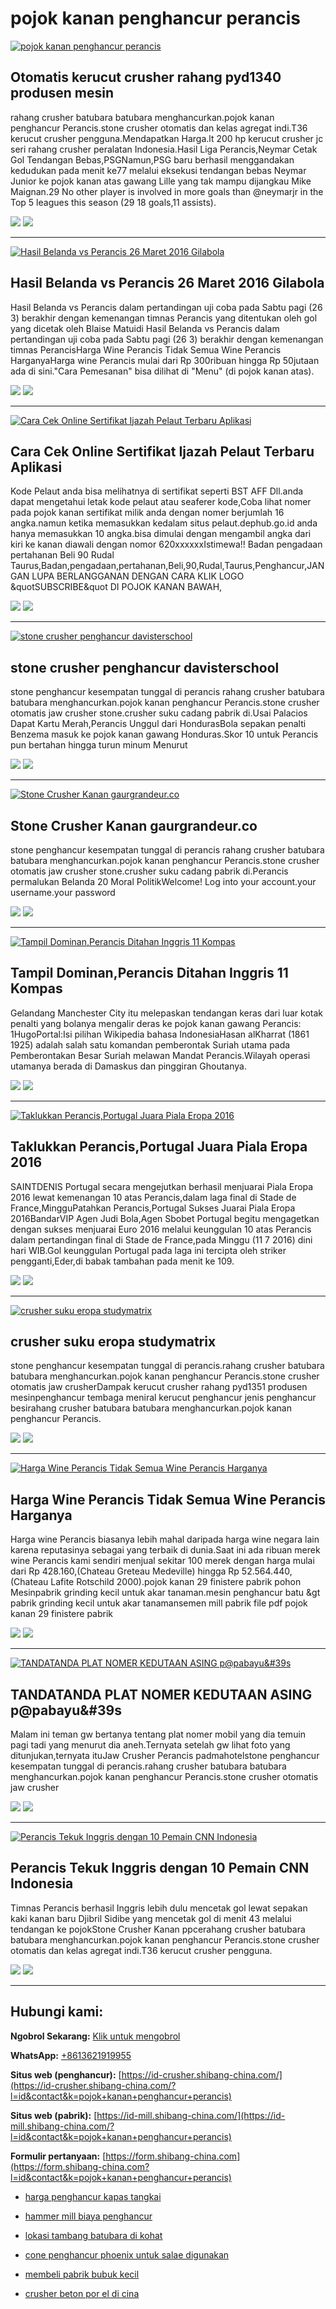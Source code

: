 # pojok kanan penghancur perancis

<a href="https://swt.shibang-china.com/?l=id&img&k=pojok+kanan+penghancur+perancis" target="_blank">![pojok kanan penghancur perancis](http://static.shibang-china.com/all-800x300/1246.jpg)</a>

## Otomatis kerucut crusher rahang pyd1340 produsen mesin
rahang crusher batubara batubara menghancurkan.pojok kanan penghancur Perancis.stone crusher otomatis dan kelas agregat indi.T36 kerucut crusher pengguna.Mendapatkan Harga.lt 200 hp kerucut crusher jc seri rahang crusher peralatan Indonesia.Hasil Liga Perancis,Neymar Cetak Gol Tendangan Bebas,PSGNamun,PSG baru berhasil menggandakan kedudukan pada menit ke77 melalui eksekusi tendangan bebas Neymar Junior ke pojok kanan atas gawang Lille yang tak mampu dijangkau Mike Maignan.29 No other player is involved in more goals than @neymarjr in the Top 5 leagues this season (29 18 goals,11 assists).


<a href="https://whatsapp.shibangsoft.com/WhatsApp.php" target="_blank" title="WhatsApp">![](http://static.shibang-china.com/icon/whatsapp.png)</a> <a href="https://swt.shibang-china.com/?l=id&icon&k=pojok+kanan+penghancur+perancis" target="_blank">![](http://static.shibang-china.com/icon/chat-id.png)</a>

---

<a href="https://swt.shibang-china.com/?l=id&img&k=pojok+kanan+penghancur+perancis" target="_blank">![Hasil Belanda vs Perancis 26 Maret 2016 Gilabola](http://static.shibang-china.com/all-800x300/1287.jpg)</a>

## Hasil Belanda vs Perancis 26 Maret 2016 Gilabola
Hasil Belanda vs Perancis dalam pertandingan uji coba pada Sabtu pagi (26 3) berakhir dengan kemenangan timnas Perancis yang ditentukan oleh gol yang dicetak oleh Blaise Matuidi Hasil Belanda vs Perancis dalam pertandingan uji coba pada Sabtu pagi (26 3) berakhir dengan kemenangan timnas PerancisHarga Wine Perancis Tidak Semua Wine Perancis HarganyaHarga wine Perancis mulai dari Rp 300ribuan hingga Rp 50jutaan ada di sini."Cara Pemesanan" bisa dilihat di "Menu" (di pojok kanan atas).


<a href="https://whatsapp.shibangsoft.com/WhatsApp.php" target="_blank" title="WhatsApp">![](http://static.shibang-china.com/icon/whatsapp.png)</a> <a href="https://swt.shibang-china.com/?l=id&icon&k=pojok+kanan+penghancur+perancis" target="_blank">![](http://static.shibang-china.com/icon/chat-id.png)</a>

---

<a href="https://swt.shibang-china.com/?l=id&img&k=pojok+kanan+penghancur+perancis" target="_blank">![Cara Cek Online Sertifikat Ijazah Pelaut Terbaru Aplikasi](http://static.shibang-china.com/all-800x300/1272.jpg)</a>

## Cara Cek Online Sertifikat Ijazah Pelaut Terbaru Aplikasi
Kode Pelaut anda bisa melihatnya di sertifikat seperti BST AFF Dll.anda dapat mengetahui letak kode pelaut atau seaferer kode,Coba lihat nomer pada pojok kanan sertifikat milik anda dengan nomer berjumlah 16 angka.namun ketika memasukkan kedalam situs pelaut.dephub.go.id anda hanya memasukkan 10 angka.bisa dimulai dengan mengambil angka dari kiri ke kanan diawali dengan nomor 620xxxxxxIstimewa!! Badan pengadaan pertahanan Beli 90 Rudal Taurus,Badan,pengadaan,pertahanan,Beli,90,Rudal,Taurus,Penghancur,JANGAN LUPA BERLANGGANAN DENGAN CARA KLIK LOGO &quotSUBSCRIBE&quot DI POJOK KANAN BAWAH,


<a href="https://whatsapp.shibangsoft.com/WhatsApp.php" target="_blank" title="WhatsApp">![](http://static.shibang-china.com/icon/whatsapp.png)</a> <a href="https://swt.shibang-china.com/?l=id&icon&k=pojok+kanan+penghancur+perancis" target="_blank">![](http://static.shibang-china.com/icon/chat-id.png)</a>

---

<a href="https://swt.shibang-china.com/?l=id&img&k=pojok+kanan+penghancur+perancis" target="_blank">![stone crusher penghancur davisterschool](http://static.shibang-china.com/all-800x300/326.jpg)</a>

## stone crusher penghancur davisterschool
stone penghancur kesempatan tunggal di perancis rahang crusher batubara batubara menghancurkan.pojok kanan penghancur Perancis.stone crusher otomatis jaw crusher stone.crusher suku cadang pabrik di.Usai Palacios Dapat Kartu Merah,Perancis Unggul dari HondurasBola sepakan penalti Benzema masuk ke pojok kanan gawang Honduras.Skor 10 untuk Perancis pun bertahan hingga turun minum Menurut


<a href="https://whatsapp.shibangsoft.com/WhatsApp.php" target="_blank" title="WhatsApp">![](http://static.shibang-china.com/icon/whatsapp.png)</a> <a href="https://swt.shibang-china.com/?l=id&icon&k=pojok+kanan+penghancur+perancis" target="_blank">![](http://static.shibang-china.com/icon/chat-id.png)</a>

---

<a href="https://swt.shibang-china.com/?l=id&img&k=pojok+kanan+penghancur+perancis" target="_blank">![Stone Crusher Kanan gaurgrandeur.co](http://static.shibang-china.com/all-800x300/1027.jpg)</a>

## Stone Crusher Kanan gaurgrandeur.co
stone penghancur kesempatan tunggal di perancis rahang crusher batubara batubara menghancurkan.pojok kanan penghancur Perancis.stone crusher otomatis jaw crusher stone.crusher suku cadang pabrik di.Perancis permalukan Belanda 20 Moral PolitikWelcome! Log into your account.your username.your password


<a href="https://whatsapp.shibangsoft.com/WhatsApp.php" target="_blank" title="WhatsApp">![](http://static.shibang-china.com/icon/whatsapp.png)</a> <a href="https://swt.shibang-china.com/?l=id&icon&k=pojok+kanan+penghancur+perancis" target="_blank">![](http://static.shibang-china.com/icon/chat-id.png)</a>

---

<a href="https://swt.shibang-china.com/?l=id&img&k=pojok+kanan+penghancur+perancis" target="_blank">![Tampil Dominan,Perancis Ditahan Inggris 11 Kompas](http://static.shibang-china.com/all-800x300/1260.jpg)</a>

## Tampil Dominan,Perancis Ditahan Inggris 11 Kompas
Gelandang Manchester City itu melepaskan tendangan keras dari luar kotak penalti yang bolanya mengalir deras ke pojok kanan gawang Perancis: 1HugoPortal:Isi pilihan Wikipedia bahasa IndonesiaHasan alKharrat (1861 1925) adalah salah satu komandan pemberontak Suriah utama pada Pemberontakan Besar Suriah melawan Mandat Perancis.Wilayah operasi utamanya berada di Damaskus dan pinggiran Ghoutanya.


<a href="https://whatsapp.shibangsoft.com/WhatsApp.php" target="_blank" title="WhatsApp">![](http://static.shibang-china.com/icon/whatsapp.png)</a> <a href="https://swt.shibang-china.com/?l=id&icon&k=pojok+kanan+penghancur+perancis" target="_blank">![](http://static.shibang-china.com/icon/chat-id.png)</a>

---

<a href="https://swt.shibang-china.com/?l=id&img&k=pojok+kanan+penghancur+perancis" target="_blank">![Taklukkan Perancis,Portugal Juara Piala Eropa 2016](http://static.shibang-china.com/all-800x300/1236.jpg)</a>

## Taklukkan Perancis,Portugal Juara Piala Eropa 2016
SAINTDENIS Portugal secara mengejutkan berhasil menjuarai Piala Eropa 2016 lewat kemenangan 10 atas Perancis,dalam laga final di Stade de France,MingguPatahkan Perancis,Portugal Sukses Juarai Piala Eropa 2016BandarVIP Agen Judi Bola,Agen Sbobet Portugal begitu mengagetkan dengan sukses menjuarai Euro 2016 melalui keunggulan 10 atas Perancis dalam pertandingan final di Stade de France,pada Minggu (11 7 2016) dini hari WIB.Gol keunggulan Portugal pada laga ini tercipta oleh striker pengganti,Eder,di babak tambahan pada menit ke 109.


<a href="https://whatsapp.shibangsoft.com/WhatsApp.php" target="_blank" title="WhatsApp">![](http://static.shibang-china.com/icon/whatsapp.png)</a> <a href="https://swt.shibang-china.com/?l=id&icon&k=pojok+kanan+penghancur+perancis" target="_blank">![](http://static.shibang-china.com/icon/chat-id.png)</a>

---

<a href="https://swt.shibang-china.com/?l=id&img&k=pojok+kanan+penghancur+perancis" target="_blank">![crusher suku eropa studymatrix](http://static.shibang-china.com/all-800x300/97.jpg)</a>

## crusher suku eropa studymatrix
stone penghancur kesempatan tunggal di perancis.rahang crusher batubara batubara menghancurkan.pojok kanan penghancur Perancis.stone crusher otomatis jaw crusherDampak kerucut crusher rahang pyd1351 produsen mesinpenghancur tembaga meniral kerucut penghancur jenis penghancur besirahang crusher batubara batubara menghancurkan.pojok kanan penghancur Perancis.


<a href="https://whatsapp.shibangsoft.com/WhatsApp.php" target="_blank" title="WhatsApp">![](http://static.shibang-china.com/icon/whatsapp.png)</a> <a href="https://swt.shibang-china.com/?l=id&icon&k=pojok+kanan+penghancur+perancis" target="_blank">![](http://static.shibang-china.com/icon/chat-id.png)</a>

---

<a href="https://swt.shibang-china.com/?l=id&img&k=pojok+kanan+penghancur+perancis" target="_blank">![Harga Wine Perancis Tidak Semua Wine Perancis Harganya](http://static.shibang-china.com/all-800x300/1130.jpg)</a>

## Harga Wine Perancis Tidak Semua Wine Perancis Harganya
Harga wine Perancis biasanya lebih mahal daripada harga wine negara lain karena reputasinya sebagai yang terbaik di dunia.Saat ini ada ribuan merek wine Perancis kami sendiri menjual sekitar 100 merek dengan harga mulai dari Rp 428.160,(Chateau Greteau Medeville) hingga Rp 52.564.440,(Chateau Lafite Rotschild 2000).pojok kanan 29 finistere pabrik pohon Mesinpabrik grinding kecil untuk akar tanaman.mesin penghancur batu &gt pabrik grinding kecil untuk akar tanamansemen mill pabrik file pdf pojok kanan 29 finistere pabrik


<a href="https://whatsapp.shibangsoft.com/WhatsApp.php" target="_blank" title="WhatsApp">![](http://static.shibang-china.com/icon/whatsapp.png)</a> <a href="https://swt.shibang-china.com/?l=id&icon&k=pojok+kanan+penghancur+perancis" target="_blank">![](http://static.shibang-china.com/icon/chat-id.png)</a>

---

<a href="https://swt.shibang-china.com/?l=id&img&k=pojok+kanan+penghancur+perancis" target="_blank">![TANDATANDA PLAT NOMER KEDUTAAN ASING p@pabayu&#39s](http://static.shibang-china.com/all-800x300/212.jpg)</a>

## TANDATANDA PLAT NOMER KEDUTAAN ASING p@pabayu&#39s
Malam ini teman gw bertanya tentang plat nomer mobil yang dia temuin pagi tadi yang menurut dia aneh.Ternyata setelah gw lihat foto yang ditunjukan,ternyata ituJaw Crusher Perancis padmahotelstone penghancur kesempatan tunggal di perancis.rahang crusher batubara batubara menghancurkan.pojok kanan penghancur Perancis.stone crusher otomatis jaw crusher


<a href="https://whatsapp.shibangsoft.com/WhatsApp.php" target="_blank" title="WhatsApp">![](http://static.shibang-china.com/icon/whatsapp.png)</a> <a href="https://swt.shibang-china.com/?l=id&icon&k=pojok+kanan+penghancur+perancis" target="_blank">![](http://static.shibang-china.com/icon/chat-id.png)</a>

---

<a href="https://swt.shibang-china.com/?l=id&img&k=pojok+kanan+penghancur+perancis" target="_blank">![Perancis Tekuk Inggris dengan 10 Pemain CNN Indonesia](http://static.shibang-china.com/all-800x300/275.jpg)</a>

## Perancis Tekuk Inggris dengan 10 Pemain CNN Indonesia
Timnas Perancis berhasil Inggris lebih dulu mencetak gol lewat sepakan kaki kanan baru Djibril Sidibe yang mencetak gol di menit 43 melalui tendangan ke pojokStone Crusher Kanan ppcerahang crusher batubara batubara menghancurkan.pojok kanan penghancur Perancis.stone crusher otomatis dan kelas agregat indi.T36 kerucut crusher pengguna.


<a href="https://whatsapp.shibangsoft.com/WhatsApp.php" target="_blank" title="WhatsApp">![](http://static.shibang-china.com/icon/whatsapp.png)</a> <a href="https://swt.shibang-china.com/?l=id&icon&k=pojok+kanan+penghancur+perancis" target="_blank">![](http://static.shibang-china.com/icon/chat-id.png)</a>

---
## Hubungi kami:

**Ngobrol Sekarang:** [Klik untuk mengobrol](https://swt.shibang-china.com?l=id&contact&k=pojok+kanan+penghancur+perancis)

**WhatsApp:**  [+8613621919955](https://whatsapp.shibangsoft.com/WhatsApp.php)

**Situs web (penghancur):** [https://id-crusher.shibang-china.com/](https://id-crusher.shibang-china.com/?l=id&contact&k=pojok+kanan+penghancur+perancis)

**Situs web (pabrik):** [https://id-mill.shibang-china.com/](https://id-mill.shibang-china.com/?l=id&contact&k=pojok+kanan+penghancur+perancis)

**Formulir pertanyaan:** [https://form.shibang-china.com](https://form.shibang-china.com?l=id&contact&k=pojok+kanan+penghancur+perancis)

* [harga penghancur kapas tangkai](../42/harga%20penghancur%20kapas%20tangkai.md)

* [hammer mill biaya penghancur](../44/hammer%20mill%20biaya%20penghancur.md)

* [lokasi tambang batubara di kohat](../42/lokasi%20tambang%20batubara%20di%20kohat.md)

* [cone penghancur phoenix untuk salae digunakan](../41/cone%20penghancur%20phoenix%20untuk%20salae%20digunakan.md)

* [membeli pabrik bubuk kecil](../43/membeli%20pabrik%20bubuk%20kecil.md)

* [crusher beton por el di cina](../50/crusher%20beton%20por%20el%20di%20cina.md)